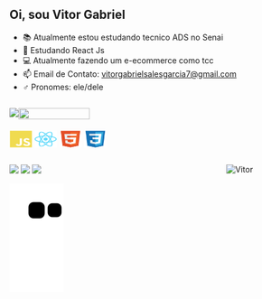 ## Oi, sou Vitor Gabriel

- 📚 Atualmente estou estudando tecnico ADS no Senai
- 📓 Estudando React Js
- 💻 Atualmente fazendo um e-ecommerce como tcc
- 📫 Email de Contato: vitorgabrielsalesgarcia7@gmail.com
- ♂️ Pronomes: ele/dele

##

<div style="display: flex; flex-direction: row;">
 <img class="img" src="https://github-readme-stats-sigma-five.vercel.app/api?username=VitorRekobe&show_icons=true&theme=radical" />
 <img class="img" style="height: 50%; width: 50%;" src="https://github-readme-stats.vercel.app/api/top-langs/?username=VitorRekobe&theme=radical&layout=compact&langs_count=4" />
</div>

<div style="display: inline_block"><br>
  <img align="center" alt="Vitor-Js" height="30" width="40" src="https://raw.githubusercontent.com/devicons/devicon/master/icons/javascript/javascript-plain.svg">
  <img align="center" alt="Vitor-React" height="30" width="40" src="https://raw.githubusercontent.com/devicons/devicon/master/icons/react/react-original.svg">
  <img align="center" alt="Vitor-HTML" height="30" width="40" src="https://raw.githubusercontent.com/devicons/devicon/master/icons/html5/html5-original.svg">
  <img align="center" alt="Vitor-CSS" height="30" width="40" src="https://raw.githubusercontent.com/devicons/devicon/master/icons/css3/css3-original.svg">
</div>
  
  ##
  
   <img align="right" alt="Vitor" height="120" width="120" src="https://cdn.discordapp.com/attachments/708035141548769323/1098322023148691617/Design_sem_nome.gif">

 
<div> 
  <a href="https://www.instagram.com/vitor_rekobe/" target="_blank"><img src="https://img.shields.io/badge/-Instagram-%23E4405F?style=for-the-badge&logo=instagram&logoColor=white" target="_blank"></a>
  <a href = "mailto:vitorgabrielsalesgarcia7@gmail.com"><img src="https://img.shields.io/badge/-Gmail-%23333?style=for-the-badge&logo=gmail&logoColor=white" target="_blank"></a>
  <a href="https://www.linkedin.com/in/vitor-gabriel-s-garcia-4578b6222/" target="_blank"><img src="https://img.shields.io/badge/-LinkedIn-%230077B5?style=for-the-badge&logo=linkedin&logoColor=white" target="_blank"></a> 
</div>

![snake gif](https://github.com/GabbAlves/GabbAlves/blob/output/github-contribution-grid-snake.svg)
